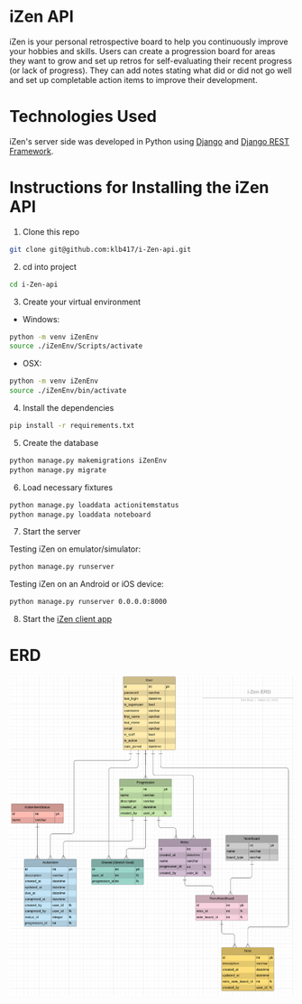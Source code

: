 # iZen API

iZen is your personal retrospective board to help you continuously improve your hobbies and skills. Users can create a progression board for areas they want to grow and set up retros for self-evaluating their recent progress (or lack of progress). They can add notes stating what did or did not go well and set up completable action items to improve their development.

# Technologies Used

iZen's server side was developed in Python using [Django](https://www.djangoproject.com/) and [Django REST Framework](https://www.django-rest-framework.org/).

# Instructions for Installing the iZen API

1. Clone this repo

```sh
git clone git@github.com:klb417/i-Zen-api.git
```

2. cd into project

```sh
cd i-Zen-api
```

3. Create your virtual environment

- Windows:

```sh
python -m venv iZenEnv
source ./iZenEnv/Scripts/activate
```

- OSX:

```sh
python -m venv iZenEnv
source ./iZenEnv/bin/activate
```

4. Install the dependencies

```sh
pip install -r requirements.txt
```

5. Create the database

```sh
python manage.py makemigrations iZenEnv
python manage.py migrate
```

6. Load necessary fixtures

```sh
python manage.py loaddata actionitemstatus
python manage.py loaddata noteboard
```

7. Start the server

Testing iZen on emulator/simulator:

```sh
python manage.py runserver
```

Testing iZen on an Android or iOS device:

```sh
python manage.py runserver 0.0.0.0:8000
```

8. Start the [iZen client app](https://github.com/klb417/i-Zen-client)

# ERD

![iZen ERD](./iZenAPI/iZen-erd.png)
